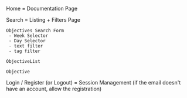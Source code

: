 Home = Documentation Page

Search = Listing + Filters Page

	Objectives Search Form
	 - Week Selector
	 - Day Selector
	 - text filter
	 - tag filter

	ObjectiveList

	Objective

Login / Register (or Logout) = Session Management (if the email doesn't have an account, allow the registration)

